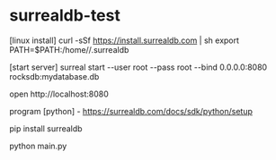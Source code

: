 # surrealdb-test

[linux install]
curl -sSf https://install.surrealdb.com | sh
export PATH=$PATH:/home/<user>/.surrealdb

[start server]
surreal start --user root --pass root --bind 0.0.0.0:8080 rocksdb:mydatabase.db

open http://localhost:8080



program [python] - https://surrealdb.com/docs/sdk/python/setup

pip install surrealdb


python main.py